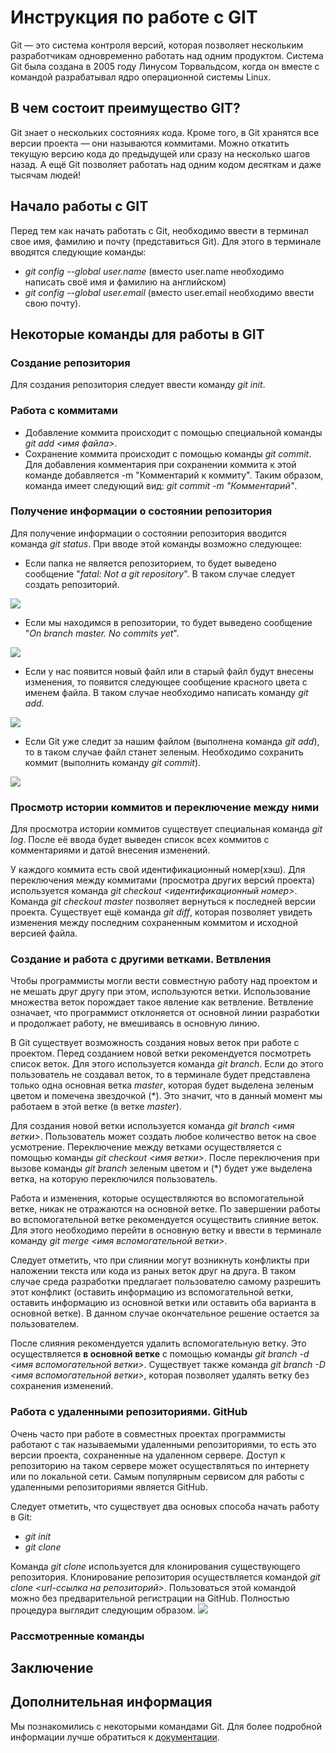 # **Инструкция по работе с GIT**

Git — это система контроля версий, которая позволяет нескольким разработчикам одновременно работать над одним продуктом. Система Git была создана в 2005 году Линусом Торвальдсом, когда он вместе с командой разрабатывал ядро операционной системы Linux.

## **В чем состоит преимущество GIT?** 

Git знает о нескольких состояниях кода. Кроме того, в Git хранятся все версии проекта — они называются коммитами. Можно откатить текущую версию кода до предыдущей или сразу на несколько шагов назад. А ещё Git позволяет работать над одним кодом десяткам и даже тысячам людей!

## **Начало работы с GIT** 

Перед тем как начать работать с Git, необходимо ввести в терминал свое имя, фамилию и почту (представиться Git). Для этого в терминале вводятся следующие команды:
* *git config --global user.name* (вместо user.name необходимо написать своё имя и фамилию на английском)
* *git config --global user.email* (вместо user.email необходимо ввести свою почту).

## **Некоторые команды для работы в GIT**   
  
### **Создание репозитория**

Для создания репозитория следует ввести команду *git init*.

### **Работа с коммитами**

* Добавление коммита происходит с помощью специальной команды *git add <имя файла>*.
* Сохранение коммита происходит с помощью команды *git commit*. Для добавления комментария при сохранении коммита к этой команде добавляется -m "Комментарий к коммиту". Таким образом, команда имеет следующий вид: *git commit -m "Комментарий"*.

### **Получение информации о состоянии репозитория**

Для получение информации о состоянии репозитория вводится команда *git status*. При вводе этой команды возможно следующее:
* Если папка не является репозиторием, то будет выведено сообщение "*fatal: Not a git repository*". В таком случае следует создать репозиторий.
<image src="https://vertex-academy.com/tutorials/wp-content/uploads/2018/12/%D0%A1%D0%BD%D0%B8%D0%BC%D0%BE%D0%BA-%D1%8D%D0%BA%D1%80%D0%B0%D0%BD%D0%B0-2018-12-06-%D0%B2-19.05.11.png">

* Если мы находимся в репозитории, то будет выведено сообщение "*On branch master. No commits yet*".
<image src="https://vertex-academy.com/tutorials/wp-content/uploads/2018/12/%D0%A1%D0%BD%D0%B8%D0%BC%D0%BE%D0%BA-%D1%8D%D0%BA%D1%80%D0%B0%D0%BD%D0%B0-2018-12-06-%D0%B2-19.15.59.png">

* Если у нас появится новый файл или в старый файл будут внесены изменения, то появится следующее сообщение красного цвета с именем файла. В таком случае необходимо написать команду *git add*.
<image src="https://vertex-academy.com/tutorials/wp-content/uploads/2018/12/%D0%A1%D0%BD%D0%B8%D0%BC%D0%BE%D0%BA-%D1%8D%D0%BA%D1%80%D0%B0%D0%BD%D0%B0-2018-12-06-%D0%B2-19.18.05.png">

* Если Git уже следит за нашим файлом (выполнена команда *git add*), то в таком случае файл станет зеленым. Необходимо сохранить коммит (выполнить команду *git commit*).
<image src="https://vertex-academy.com/tutorials/wp-content/uploads/2018/12/%D0%A1%D0%BD%D0%B8%D0%BC%D0%BE%D0%BA-%D1%8D%D0%BA%D1%80%D0%B0%D0%BD%D0%B0-2018-12-06-%D0%B2-19.19.36.png">


### **Просмотр истории коммитов и переключение между ними**

Для просмотра истории коммитов существует специальная команда *git log*. После её ввода будет выведен список всех коммитов с комментариями и датой внесения изменений.

У каждого коммита есть свой идентификационный номер(хэш). Для переключения между коммитами (просмотра других версий проекта) используется команда *git checkout <идентификационный номер>*. 
Команда *git checkout master* позволяет вернуться к последней версии проекта. Существует ещё команда *git diff*, которая позволяет увидеть изменения между последним сохраненным коммитом и исходной версией файла.

### **Создание и работа с другими ветками. Ветвления**
Чтобы программисты могли вести совместную работу над проектом и не мешать друг другу при этом, используются ветки. Использование множества веток порождает такое явление как ветвление. Ветвление означает, что программист отклоняется от основной линии разработки и продолжает работу, не вмешиваясь в основную линию.

В Git существует возможность создания новых веток при работе с проектом. Перед созданием новой ветки рекомендуется посмотреть список веток. Для этого используется команда *git branch*. Если до этого пользователь не создавал веток, то в терминале будет представлена только одна основная ветка *master*, которая будет выделена зеленым цветом и помечена звездочкой (*). Это значит, что в данный момент мы работаем в этой ветке (в ветке *master*).

Для создания новой ветки используется команда *git branch <имя ветки>*. Пользователь может создать любое количество веток на свое усмотрение. Переключение между ветками осуществляется с помощью команды *git checkout <имя ветки>*. После переключения при вызове команды *git branch* зеленым цветом и (*) будет уже выделена ветка, на которую переключился пользователь.

Работа и изменения, которые осуществляются во вспомогательной ветке, никак не отражаются на основной ветке. По завершении работы во вспомогательной ветке рекомендуется осуществить слияние веток. Для этого необходимо перейти в основную ветку и ввести в терминале команду *git merge <имя вспомогательной ветки>*.

Следует отметить, что при слиянии могут возникнуть конфликты при наложении текста или кода из раных веток друг на друга. В таком случае среда разработки предлагает пользователю самому разрешить этот конфликт (оставить информацию из вспомогательной ветки, оставить информацию из основной ветки или оставить оба варианта в основной ветке). В данном случае окончательное решение остается за пользователем.

После слияния рекомендуется удалить вспомогательную ветку. Это осуществляется **в основной ветке** с помощью команды *git branch -d <имя вспомогательной ветки>*. Существует также команда *git branch -D <имя вспомогательной ветки>*, которая позволяет удалять ветку без сохранения изменений. 

### **Работа с удаленными репозиториями. GitHub**
Очень часто при работе в совместных проектах программисты работают с так называемыми удаленными репозиториями, то есть это версии проекта, сохраненные на удаленном сервере. Доступ к репозиторию на таком сервере может осуществляться по интернету или по локальной сети. Самым популярным сервисом для работы с удаленными репозиториями является GitHub.

Следует отметить, что существует два основых способа начать работу в Git:
* _git init_
* _git clone_

Команда *git clone* используется для клонирования существующего репозитория. Клонирование репозитория осуществляется командой *git clone <url-ссылка на репозиторий>*. Пользоваться этой командой можно без предварительной регистрации на GitHub. Полностью процедура выглядит следующим образом.
<image src="https://www.howtogeek.com/wp-content/uploads/2019/12/git-clone-command.png?trim=1,1&bg-color=000&pad=1,1">

### **Рассмотренные команды**


## **Заключение**


## **Дополнительная информация**

Мы познакомились с некоторыми командами Git. Для более подробной информации лучше обратиться к [документации](https://git-scm.com/doc).


